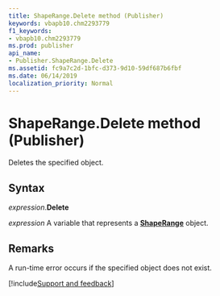 ```yaml
---
title: ShapeRange.Delete method (Publisher)
keywords: vbapb10.chm2293779
f1_keywords:
- vbapb10.chm2293779
ms.prod: publisher
api_name:
- Publisher.ShapeRange.Delete
ms.assetid: fc9a7c2d-1bfc-d373-9d10-59df687b6fbf
ms.date: 06/14/2019
localization_priority: Normal
---
```



# ShapeRange.Delete method (Publisher)

Deletes the specified object.


## Syntax

_expression_.**Delete**

_expression_ A variable that represents a **[ShapeRange](Publisher.ShapeRange.md)** object.


## Remarks

A run-time error occurs if the specified object does not exist.


[!include[Support and feedback](~/includes/feedback-boilerplate.md)]